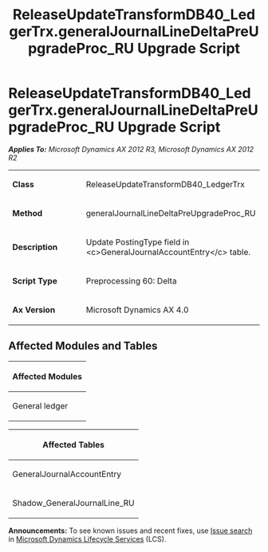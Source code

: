 ﻿---
title: ReleaseUpdateTransformDB40_LedgerTrx.generalJournalLineDeltaPreUpgradeProc_RU Upgrade Script
TOCTitle: ReleaseUpdateTransformDB40_LedgerTrx.generalJournalLineDeltaPreUpgradeProc_RU Upgrade Script
ms:assetid: 9d14521c-b86d-b573-1f17-23556256d625
ms:mtpsurl: https://msdn.microsoft.com/en-us/library/JJ736621(v=AX.60)
ms:contentKeyID: 49710062
ms.date: 05/18/2015
mtps_version: v=AX.60
---

# ReleaseUpdateTransformDB40\_LedgerTrx.generalJournalLineDeltaPreUpgradeProc\_RU Upgrade Script 


_**Applies To:** Microsoft Dynamics AX 2012 R3, Microsoft Dynamics AX 2012 R2_

<table>
<colgroup>
<col style="width: 50%" />
<col style="width: 50%" />
</colgroup>
<tbody>
<tr class="odd">
<td><p><strong>Class</strong></p></td>
<td><p>ReleaseUpdateTransformDB40_LedgerTrx</p></td>
</tr>
<tr class="even">
<td><p><strong>Method</strong></p></td>
<td><p>generalJournalLineDeltaPreUpgradeProc_RU</p></td>
</tr>
<tr class="odd">
<td><p><strong>Description</strong></p></td>
<td><p>Update PostingType field in &lt;c&gt;GeneralJournalAccountEntry&lt;/c&gt; table.</p></td>
</tr>
<tr class="even">
<td><p><strong>Script Type</strong></p></td>
<td><p>Preprocessing 60: Delta</p></td>
</tr>
<tr class="odd">
<td><p><strong>Ax Version</strong></p></td>
<td><p>Microsoft Dynamics AX 4.0</p></td>
</tr>
</tbody>
</table>


## Affected Modules and Tables

<table>
<colgroup>
<col style="width: 100%" />
</colgroup>
<thead>
<tr class="header">
<th><p>Affected Modules</p></th>
</tr>
</thead>
<tbody>
<tr class="odd">
<td><p>General ledger</p></td>
</tr>
</tbody>
</table>


<table>
<colgroup>
<col style="width: 100%" />
</colgroup>
<thead>
<tr class="header">
<th><p>Affected Tables</p></th>
</tr>
</thead>
<tbody>
<tr class="odd">
<td><p>GeneralJournalAccountEntry</p></td>
</tr>
<tr class="even">
<td><p>Shadow_GeneralJournalLine_RU</p></td>
</tr>
</tbody>
</table>

  
**Announcements:** To see known issues and recent fixes, use [Issue search](http://go.microsoft.com/fwlink/?linkid=389258) in [Microsoft Dynamics Lifecycle Services](http://go.microsoft.com/fwlink/?linkid=306505) (LCS).

